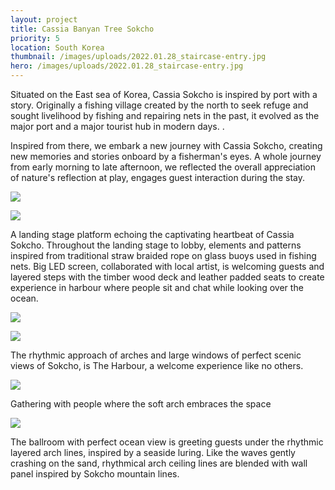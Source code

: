 ```yaml
---
layout: project
title: Cassia Banyan Tree Sokcho
priority: 5
location: South Korea
thumbnail: /images/uploads/2022.01.28_staircase-entry.jpg
hero: /images/uploads/2022.01.28_staircase-entry.jpg
---
```

Situated on the East sea of Korea, Cassia Sokcho is inspired by port with a story. Originally a fishing village created by the north to seek refuge and sought livelihood by fishing and repairing nets in the past, it evolved as the major port and a major tourist hub in modern days. .

Inspired from there, we embark a new journey with Cassia Sokcho, creating new memories and stories onboard by a fisherman's eyes. A whole journey from early morning to late afternoon, we reflected the overall appreciation of nature's reflection at play, engages guest interaction during the stay.

![](/images/uploads/staircase.jpg)

![](/images/uploads/2022.01.28_staircase-entry.jpg)

A landing stage platform echoing the captivating heartbeat of Cassia Sokcho. Throughout the landing stage to lobby, elements and patterns inspired from traditional straw braided rope on glass buoys used in fishing nets. Big LED screen, collaborated with local artist, is welcoming guests and layered steps with the timber wood deck and leather padded seats to create experience in harbour where people sit and chat while looking over the ocean.

![](/images/uploads/lobby-sketch.jpg)

![](/images/uploads/2022.01.28_lobby-updated.jpg)

The rhythmic approach of arches and large windows of perfect scenic views of Sokcho, is The Harbour, a welcome experience like no others.

![](/images/uploads/2022.01.20_banquet-hall_3.jpg)

Gathering with people where the soft arch embraces the space

![](/images/uploads/2020.01.20_ballroom_.jpg)

The ballroom with perfect ocean view is greeting guests under the rhythmic layered arch lines, inspired by a seaside luring. Like the waves gently crashing on the sand, rhythmical arch ceiling lines are blended with wall panel inspired by Sokcho mountain lines.